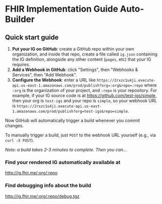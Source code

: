 # FHIR Implementation Guide Auto-Builder

## Quick start guide

1. **Put your IG on GitHub**: create a GitHub repo within your own organization, and inside that repo, create a file called `ig.json` containing the IG definition, alongside any other content (`pages`, etc) that your IG requires.
2. **Add a Webhook in GitHub**: click "Settings", then "Webhooks & Services", then "Add Webhook".
3. **Configure the Webhook**: enter a URL like `https://2rxzc1u4ji.execute-api.us-east-1.amazonaws.com/prod/publish?org=:org&repo=:repo` where `:org` is the organization of your project, and `:repo` is your repository. For example, if your IG source code is at https://github.com/test-igs/simple, then your org is `test-igs` and your repo is `simple`, so your webhook URL is `https://2rxzc1u4ji.execute-api.us-east-1.amazonaws.com/prod/publish?org=test-igs&repo=simple`.

Now GitHub will automatically trigger a build whenever you commit changes.

To manually trigger a build, just `POST` to the webhook URL yourself (e.g., via `curl -X POST`).

*Note: a build takes 2-3 minutes to complete. Then you can...*

### Find your rendered IG automatically available at

http://ig.fhir.me/:org/:repo

### Find debugging info about the build

http://ig.fhir.me/:org/:repo/debug.tgz
